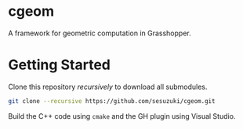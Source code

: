 # cgeom
A framework for geometric computation in Grasshopper.

# Getting Started
Clone this repository *recursively* to download all submodules.

```bash
git clone --recursive https://github.com/sesuzuki/cgeom.git
```

Build the C++ code using `cmake` and the GH plugin using Visual Studio.
